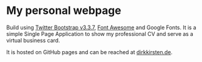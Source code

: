 My personal webpage
===

Build using [Twitter Bootstrap v3.3.7](http://getbootstrap.com), [Font Awesome](http://fontawesome.io) and Google Fonts. It is a simple Single Page Application to show my professional CV and serve as a virtual business card.

It is hosted on GitHub pages and can be reached at [dirkkirsten.de](http://dirkkirsten.de).
